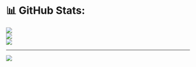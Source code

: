 # 📊 GitHub Stats:
![](https://github-readme-stats.vercel.app/api?username=viniciusvieirac&theme=dark&hide_border=false&include_all_commits=true&count_private=true)<br/>
![](https://github-readme-streak-stats.herokuapp.com/?user=viniciusvieirac&theme=dark&hide_border=false)<br/>
![](https://github-readme-stats.vercel.app/api/top-langs/?username=viniciusvieirac&theme=dark&hide_border=false&include_all_commits=true&count_private=true&layout=compact)

---
[![](https://visitcount.itsvg.in/api?id=viniciusvieirac&icon=0&color=0)](https://visitcount.itsvg.in)

<!-- Proudly created with GPRM ( https://gprm.itsvg.in ) -->